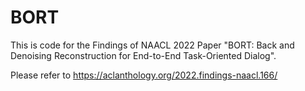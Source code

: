 # BORT

This is code for the Findings of NAACL 2022 Paper "BORT: Back and Denoising Reconstruction for End-to-End Task-Oriented Dialog".


Please refer to https://aclanthology.org/2022.findings-naacl.166/
